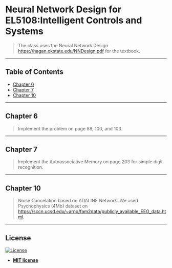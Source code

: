 # Neural Network Design for EL5108:Intelligent Controls and Systems
> The class uses the Neural Network Design https://hagan.okstate.edu/NNDesign.pdf for the textbook. 
---

## Table of Contents

- [Chapter 6](#chapter6)
- [Chapter 7](#chapter7)
- [Chapter 10](#chapter10)

---

## Chapter 6
> Implement the problem on page 88, 100, and 103. 


---

## Chapter 7
> Implement the Autoassociative Memory on page 203 for simple digit recognition.

---

## Chapter 10
> Noise Cancelation based on ADALINE Network. We used Psychophysics (4Mb) dataset on https://sccn.ucsd.edu/~arno/fam2data/publicly_available_EEG_data.html.

---


## License

[![License](http://img.shields.io/:license-mit-blue.svg?style=flat-square)](http://badges.mit-license.org)

- **[MIT license](http://opensource.org/licenses/mit-license.php)**
